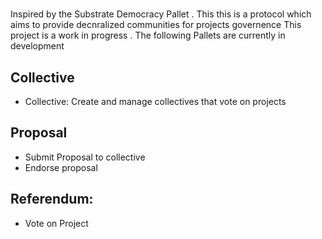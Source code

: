 
#  
Inspired by the Substrate Democracy Pallet .
This this is a protocol which aims to provide decnralized communities for projects governence 
This project is a work in progress . 
The following Pallets are currently in development 

## Collective  
  - Collective: Create and manage collectives that vote on projects

## Proposal
-  Submit Proposal to collective 
-  Endorse proposal 

## Referendum:
- Vote on Project 
 
